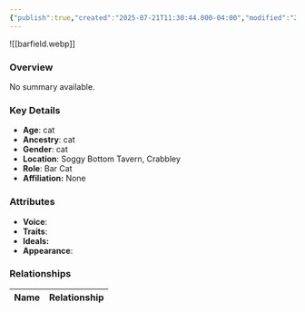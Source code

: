 ```yaml
---
{"publish":true,"created":"2025-07-21T11:30:44.000-04:00","modified":"2025-07-25T11:34:18.000-04:00","cssclasses":""}
---
```



![[barfield.webp]]

### Overview
No summary available.

### Key Details
- **Age**: cat
- **Ancestry**: cat
- **Gender**: cat
- **Location**: Soggy Bottom Tavern, Crabbley
- **Role**: Bar Cat
- **Affiliation:** None

### Attributes
- **Voice**: 
- **Traits**: 
- **Ideals:** 
- **Appearance**:

### Relationships

| Name  | Relationship |
| ----- | ------------ |
